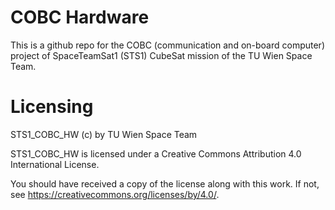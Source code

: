 # COBC Hardware

This is a github repo for the COBC (communication and on-board computer) project of SpaceTeamSat1 (STS1) CubeSat mission of the TU Wien Space Team.

# Licensing
STS1_COBC_HW (c) by TU Wien Space Team

STS1_COBC_HW is licensed under a
Creative Commons Attribution 4.0 International License.

You should have received a copy of the license along with this
work. If not, see <https://creativecommons.org/licenses/by/4.0/>.
